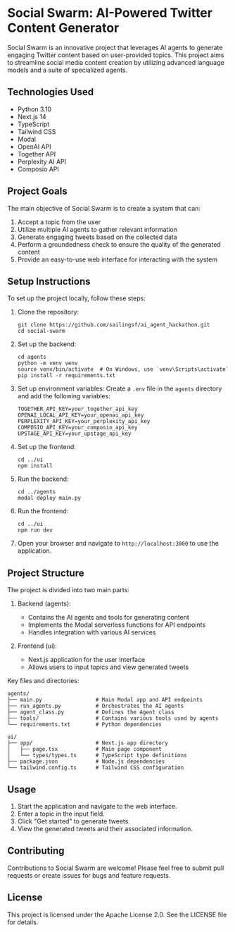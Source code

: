# Social Swarm: AI-Powered Twitter Content Generator

Social Swarm is an innovative project that leverages AI agents to generate engaging Twitter content based on user-provided topics. This project aims to streamline social media content creation by utilizing advanced language models and a suite of specialized agents.

## Technologies Used

- Python 3.10
- Next.js 14
- TypeScript
- Tailwind CSS
- Modal
- OpenAI API
- Together API
- Perplexity AI API
- Composio API

## Project Goals

The main objective of Social Swarm is to create a system that can:

1. Accept a topic from the user
2. Utilize multiple AI agents to gather relevant information
3. Generate engaging tweets based on the collected data
4. Perform a groundedness check to ensure the quality of the generated content
5. Provide an easy-to-use web interface for interacting with the system

## Setup Instructions

To set up the project locally, follow these steps:

1. Clone the repository:
   ```
   git clone https://github.com/sailingsf/ai_agent_hackathon.git
   cd social-swarm
   ```

2. Set up the backend:
   ```
   cd agents
   python -m venv venv
   source venv/bin/activate  # On Windows, use `venv\Scripts\activate`
   pip install -r requirements.txt
   ```

3. Set up environment variables:
   Create a `.env` file in the `agents` directory and add the following variables:
   ```
   TOGETHER_API_KEY=your_together_api_key
   OPENAI_LOCAL_API_KEY=your_openai_api_key
   PERPLEXITY_API_KEY=your_perplexity_api_key
   COMPOSIO_API_KEY=your_composio_api_key
   UPSTAGE_API_KEY=your_upstage_api_key
   ```

4. Set up the frontend:
   ```
   cd ../ui
   npm install
   ```

5. Run the backend:
   ```
   cd ../agents
   modal deploy main.py
   ```

6. Run the frontend:
   ```
   cd ../ui
   npm run dev
   ```

7. Open your browser and navigate to `http://localhost:3000` to use the application.

## Project Structure

The project is divided into two main parts:

1. Backend (agents):
   - Contains the AI agents and tools for generating content
   - Implements the Modal serverless functions for API endpoints
   - Handles integration with various AI services

2. Frontend (ui):
   - Next.js application for the user interface
   - Allows users to input topics and view generated tweets

Key files and directories:

```
agents/
├── main.py                 # Main Modal app and API endpoints
├── run_agents.py           # Orchestrates the AI agents
├── agent_class.py          # Defines the Agent class
├── tools/                  # Contains various tools used by agents
└── requirements.txt        # Python dependencies

ui/
├── app/                    # Next.js app directory
│   ├── page.tsx            # Main page component
│   └── types/types.ts      # TypeScript type definitions
├── package.json            # Node.js dependencies
└── tailwind.config.ts      # Tailwind CSS configuration
```

## Usage

1. Start the application and navigate to the web interface.
2. Enter a topic in the input field.
3. Click "Get started" to generate tweets.
4. View the generated tweets and their associated information.

## Contributing

Contributions to Social Swarm are welcome! Please feel free to submit pull requests or create issues for bugs and feature requests.

## License

This project is licensed under the Apache License 2.0. See the LICENSE file for details.